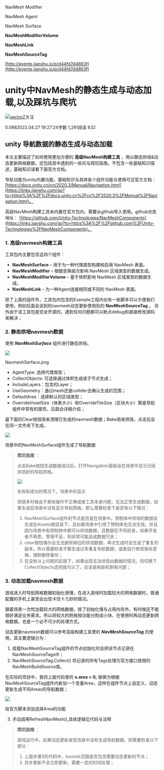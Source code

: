NavMesh Modifier

NavMesh Agent

NavMesh Surface

**NavMeshModifierVolume**

**NavMeshLink**

**NavMeshSourceTag**

[http://events.jianshu.io/p/d44fd7d4863f](http://events.jianshu.io/p/d44fd7d4863f)


# unity中NavMesh的静态生成与动态加载,以及踩坑与爬坑

[![](https://upload.jianshu.io/users/upload_avatars/19645488/036f75aa-5d09-402f-8632-0daa58ba23a2.jpg?imageMogr2/auto-orient/strip|imageView2/1/w/96/h/96/format/webp)](http://events.jianshu.io/u/01450ce9ecbf)[vectorZ](http://events.jianshu.io/u/01450ce9ecbf)关注

0.0982022.04.27 19:27:24字数 1,291阅读 632

## unity 导航数据的静态生成与动态加载

本文主要描述了如何使用更加方便的  **高级NavMesh构建工具** ，用以静态烘培&动态更新网格数据，还包括其中遇到的一些坑与爬坑指南。不包含一些基础知识描述，基础知识请看下面官方文档。

导航功能为unity内置功能，基础知识与具体各个组件功能与使用可见官方文档：
[https://docs.unity.cn/cn/2020.3/Manual/Navigation.html](https://links.jianshu.com/go?to=https%3A%2F%2Fdocs.unity.cn%2Fcn%2F2020.3%2FManual%2FNavigation.html)。

高级NavMesh构建工具未内置在官方包内，需要从github导入使用。github仓库地址：
[https://github.com/Unity-Technologies/NavMeshComponents](https://links.jianshu.com/go?to=https%3A%2F%2Fgithub.com%2FUnity-Technologies%2FNavMeshComponents)。

### 1. 高级navmesh构建工具

工具包内主要包含这四个组件：

* **NavMeshSurface** – 用于为一种代理类型构建和启用 NavMesh 表面。
* **NavMeshModifier** – 根据变换层次影响 NavMesh 区域类型的数据生成。
* **NavMeshModifierVolume** – 基于体积影响 NavMesh 区域类型的数据生成。
* **NavMeshLink** – 为一种Agent连接相同或不同的 NavMesh 表面。

除了上面的组件外，工具包内包含的Example工程内也有一些脚本可以方便我们使用，例如后面会说到的navmesh动态更新使用到的 **NavMeshSourceTag** 。
另外由于该工具包是完全开源的，遇到任何问题都可以断点debug和直接修改源码来解决；

### 2. 静态烘培navmesh数据

使用 ***NavMeshSurface*** 组件进行静态烘培。

![](http://upload-images.jianshu.io/upload_images/19645488-eeb3f7f38a025dd1.png?imageMogr2/auto-orient/strip|imageView2/2/w/416/format/webp)

NavmeshSerface.png

* AgentType: 选择代理类型；
* CollectObjects: 可选择通过体积生成或子节点生成；
* IncludeLayers：包含的Layer；
* UseGeometry：通过mesh还是collider去确认生成的范围；
* DefaultArea：选择默认的区域类型；
* OverrideVoxelSize（体素大小）和OverrideTileSize（区块大小）算是导航组件中常有的属性，后面会详细介绍；

最下面的Clear按钮用来清理已生成的navmesh数据；Bake用来烘焙，点击后会在同一文件夹下生成。

![](http://upload-images.jianshu.io/upload_images/19645488-9852471af3965147.png?imageMogr2/auto-orient/strip|imageView2/2/w/521/format/webp)

场景中的NavMeshSurface组件生成了导航数据

> **爬坑指南** ：
>
> 点击Bake按钮生成数据成功后，打开Navigation面板会在场景中显示已经烘焙好的导航网格。
>
> ![](http://upload-images.jianshu.io/upload_images/19645488-3c5df1753409b8ee.png?imageMogr2/auto-orient/strip|imageView2/2/w/561/format/webp)
>
> 失败和成功的情况下，场景中的显示
>
> 但很多时候由于某些操作不正确或者工具本身问题，无法正常生成数据。如果生成后场景中没有显示导航网格，那么需要检查下是否有以下情况：
>
> 1. NavMeshSurface组件的节点是否是在场景中。预制体中烘培的数据会生成在Assets根目录下，且如果场景中引用了预制体也无法生效。并且因为场景中和预制体中都可以烘焙数据，且数据在不同目录，如果开发者不熟悉，管理不妥，则非常可能造成数据冗余；
> 2. clear按钮偶尔会无法删除掉旧的烘焙数据，再次生成时会生成了重复的副本，所以需要检查不要生成过多重复导航数据，或者自行修改保存逻辑，强制删除备份；
> 3. 在没有以上问题的前提下，如果出现无法烘焙出数据的情况，则切换下CollectObjects选项就可以了。应该是刷新机制有问题；

### 3. 动态加载navmesh数据

游戏进入时导航网格数据初始化很慢，在进入游戏时加载较大的网格数据时，普通配置的手机上甚至会出现卡住十几秒的情况。

跟着场景一次性加载较大的网格数据，除了初始化慢与占用内存外，有时候还不能很好满足业务需求。所以将较大的网格按功能分割成小块，在使用时再动态更新网格数据，也是一个必不可少的处理方式。

动态更新navmesh数据可以参考高级构建工具里的 ***NavMeshSourceTag*** 的使用，其主要逻辑分为：

1. 挂载NavMeshSourceTag组件的节点初始化时会把该节点记录在NavMeshSourceTags中；
2. NavMeshSourceTag.Collect() 将记录的所有Tags处理为官方接口使用的NavMeshBuildSource类。

在实际的项目中，我将上面代码里的 **s.area = 0;** 替换为根据NavMeshSourceTag组件内新加一个变量Area，这样在组件节点上自定义，动态更新生成不同Areas的导航数据；

![](http://upload-images.jianshu.io/upload_images/19645488-447b453a298ab2e1.png?imageMogr2/auto-orient/strip|imageView2/2/w/898/format/webp)

给官方脚本添加选择Area的功能

3. 手动调用RefreshNavMesh(),具体逻辑见代码与注释

> **爬坑指南** ：
>
> 游戏运行中，如果动态更新发现场景中没有生成导航数据，则需要检查以下部分：
>
> 1. 上面步骤3的代码中，bounds范围是否包含需要动态更新的节点；
> 2. 异步更新不会立即更新，需要一定的时间处理；
>
